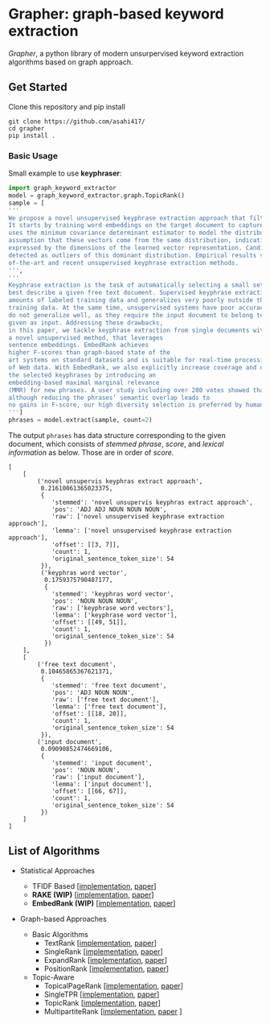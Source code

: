 # Grapher: graph-based keyword extraction
*Grapher*, a python library of modern unsurpervised keyword extraction algorithms based on graph approach.

## Get Started
Clone this repository and pip install

```
git clone https://github.com/asahi417/
cd grapher
pip install .
```

### Basic Usage
Small example to use **keyphraser**: 

```python
import graph_keyword_extractor
model = graph_keyword_extractor.graph.TopicRank()
sample = [
'''
We propose a novel unsupervised keyphrase extraction approach that filters candidate keywords using outlier detection.
It starts by training word embeddings on the target document to capture semantic regularities among the words. It then
uses the minimum covariance determinant estimator to model the distribution of non-keyphrase word vectors, under the
assumption that these vectors come from the same distribution, indicative of their irrelevance to the semantics
expressed by the dimensions of the learned vector representation. Candidate keyphrases only consist of words that are
detected as outliers of this dominant distribution. Empirical results show that our approach outperforms state
of-the-art and recent unsupervised keyphrase extraction methods.
''',
'''
Keyphrase extraction is the task of automatically selecting a small set of phrases that
best describe a given free text document. Supervised keyphrase extraction requires large
amounts of labeled training data and generalizes very poorly outside the domain of the
training data. At the same time, unsupervised systems have poor accuracy, and often
do not generalize well, as they require the input document to belong to a larger corpus also
given as input. Addressing these drawbacks,
in this paper, we tackle keyphrase extraction from single documents with EmbedRank:
a novel unsupervised method, that leverages
sentence embeddings. EmbedRank achieves
higher F-scores than graph-based state of the
art systems on standard datasets and is suitable for real-time processing of large amounts
of Web data. With EmbedRank, we also explicitly increase coverage and diversity among
the selected keyphrases by introducing an
embedding-based maximal marginal relevance
(MMR) for new phrases. A user study including over 200 votes showed that,
although reducing the phrases’ semantic overlap leads to
no gains in F-score, our high diversity selection is preferred by humans.
''']
phrases = model.extract(sample, count=2)
```

The output `phrases` has data structure corresponding to the given document, which consists of
*stemmed phrase*, *score*, and *lexical information* as below. Those are in order of *score*.

```
[
    [
        ('novel unsupervis keyphras extract approach',
         0.21610061365023375,
         {
            'stemmed': 'novel unsupervis keyphras extract approach',
            'pos': 'ADJ ADJ NOUN NOUN NOUN',
            'raw': ['novel unsupervised keyphrase extraction approach'],
            'lemma': ['novel unsupervised keyphrase extraction approach'],
            'offset': [[3, 7]],
            'count': 1,
            'original_sentence_token_size': 54
         }),
         ('keyphras word vector',
          0.1759375790487177,
          {
            'stemmed': 'keyphras word vector',
            'pos': 'NOUN NOUN NOUN',
            'raw': ['keyphrase word vectors'],
            'lemma': ['keyphrase word vector'],
            'offset': [[49, 51]],
            'count': 1,
            'original_sentence_token_size': 54
          })
    ],
    [
        ('free text document',
         0.10465865367621371,
         {
            'stemmed': 'free text document',
            'pos': 'ADJ NOUN NOUN',
            'raw': ['free text document'],
            'lemma': ['free text document'],
            'offset': [[18, 20]],
            'count': 1,
            'original_sentence_token_size': 54
         }),
        ('input document',
         0.09090852474669106,
         {
            'stemmed': 'input document',
            'pos': 'NOUN NOUN',
            'raw': ['input document'],
            'lemma': ['input document'],
            'offset': [[66, 67]],
            'count': 1,
            'original_sentence_token_size': 54
         })
    ]
]
```


## List of Algorithms

- Statistical Approaches
    - TFIDF Based         [[implementation](graph_keyword_extractor/algorithms/stat/tfidf_based.py), [paper](http://aclweb.org/anthology/S10-1041)]
    - **RAKE (WIP)**      [[implementation](graph_keyword_extractor/algorithms/stat/rake.py),        [paper](https://pdfs.semanticscholar.org/5a58/00deb6461b3d022c8465e5286908de9f8d4e.pdf)]
    - **EmbedRank (WIP)** [[implementation](graph_keyword_extractor/algorithms/stat/embed_rank.py),  [paper](http://www.aclweb.org/anthology/K18-1022)] 

- Graph-based Approaches
    - Basic Algorithms
        - TextRank      [[implementation](graph_keyword_extractor/algorithms/graph/text_rank.py),   [paper](https://web.eecs.umich.edu/~mihalcea/papers/mihalcea.emnlp04.pdf)]
        - SingleRank    [[implementation](graph_keyword_extractor/algorithms/graph/single_rank.py), [paper](https://aclanthology.info/pdf/C/C08/C08-1122.pdf)]
        - ExpandRank    [[implementation](graph_keyword_extractor/algorithms/graph/expand_rank.py), [paper](https://pdfs.semanticscholar.org/8a99/634e0b418ee61c9bd81f61d334b80486dc53.pdf)]
        - PositionRank  [[implementation](graph_keyword_extractor/algorithms/graph/expand_rank.py), [paper](http://people.cs.ksu.edu/~ccaragea/papers/acl17.pdf)]
    - Topic-Aware
        - TopicalPageRank   [[implementation](graph_keyword_extractor/algorithms/graph/topical_page_rank.py),        [paper](http://nlp.csai.tsinghua.edu.cn/~lzy/publications/emnlp2010.pdf)]
        - SingleTPR         [[implementation](graph_keyword_extractor/algorithms/graph/single_topical_page_rank.py), [paper](https://core.ac.uk/download/pdf/55828317.pdf)]
        - TopicRank         [[implementation](graph_keyword_extractor/algorithms/graph/topic_rank.py),               [paper](http://www.aclweb.org/anthology/I13-1062)]
        - MultipartiteRank  [[implementation](graph_keyword_extractor/algorithms/graph/multipartite_rank.py),        [paper](https://arxiv.org/pdf/1803.08721.pdf) ] 